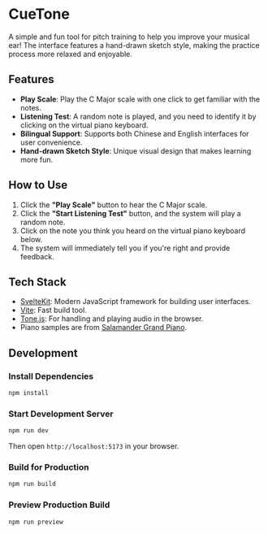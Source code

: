 # CueTone

A simple and fun tool for pitch training to help you improve your musical ear! The interface features a hand-drawn sketch style, making the practice process more relaxed and enjoyable.

## Features

- **Play Scale**: Play the C Major scale with one click to get familiar with the notes.
- **Listening Test**: A random note is played, and you need to identify it by clicking on the virtual piano keyboard.
- **Bilingual Support**: Supports both Chinese and English interfaces for user convenience.
- **Hand-drawn Sketch Style**: Unique visual design that makes learning more fun.

## How to Use

1. Click the **"Play Scale"** button to hear the C Major scale.
2. Click the **"Start Listening Test"** button, and the system will play a random note.
3. Click on the note you think you heard on the virtual piano keyboard below.
4. The system will immediately tell you if you're right and provide feedback.

## Tech Stack

- [SvelteKit](https://kit.svelte.dev/): Modern JavaScript framework for building user interfaces.
- [Vite](https://vitejs.dev/): Fast build tool.
- [Tone.js](https://tonejs.github.io/): For handling and playing audio in the browser.
- Piano samples are from [Salamander Grand Piano](https://archive.org/details/SalamanderGrandPianoV3).

## Development

### Install Dependencies

```bash
npm install
```

### Start Development Server

```bash
npm run dev
```

Then open `http://localhost:5173` in your browser.

### Build for Production

```bash
npm run build
```

### Preview Production Build

```bash
npm run preview
```
